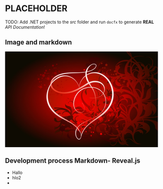 # PLACEHOLDER
TODO: Add .NET projects to the *src* folder and run `docfx` to generate **REAL** *API Documentation*!

## Image and markdown
![Background.Love](../images/background.love.jpg)
## Development process Markdown- Reveal.js
* Hallo
* hlo2
* 
